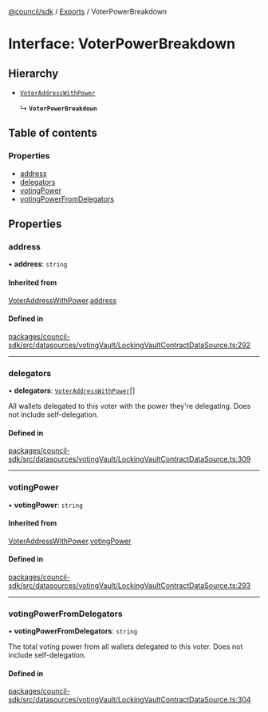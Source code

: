 [@council/sdk](../README.md) / [Exports](../modules.md) / VoterPowerBreakdown

# Interface: VoterPowerBreakdown

## Hierarchy

- [`VoterAddressWithPower`](VoterAddressWithPower.md)

  ↳ **`VoterPowerBreakdown`**

## Table of contents

### Properties

- [address](VoterPowerBreakdown.md#address)
- [delegators](VoterPowerBreakdown.md#delegators)
- [votingPower](VoterPowerBreakdown.md#votingpower)
- [votingPowerFromDelegators](VoterPowerBreakdown.md#votingpowerfromdelegators)

## Properties

### address

• **address**: `string`

#### Inherited from

[VoterAddressWithPower](VoterAddressWithPower.md).[address](VoterAddressWithPower.md#address)

#### Defined in

[packages/council-sdk/src/datasources/votingVault/LockingVaultContractDataSource.ts:292](https://github.com/delvtech/council-monorepo/blob/c29492c/packages/council-sdk/src/datasources/votingVault/LockingVaultContractDataSource.ts#L292)

___

### delegators

• **delegators**: [`VoterAddressWithPower`](VoterAddressWithPower.md)[]

All wallets delegated to this voter with the power they're delegating. Does
not include self-delegation.

#### Defined in

[packages/council-sdk/src/datasources/votingVault/LockingVaultContractDataSource.ts:309](https://github.com/delvtech/council-monorepo/blob/c29492c/packages/council-sdk/src/datasources/votingVault/LockingVaultContractDataSource.ts#L309)

___

### votingPower

• **votingPower**: `string`

#### Inherited from

[VoterAddressWithPower](VoterAddressWithPower.md).[votingPower](VoterAddressWithPower.md#votingpower)

#### Defined in

[packages/council-sdk/src/datasources/votingVault/LockingVaultContractDataSource.ts:293](https://github.com/delvtech/council-monorepo/blob/c29492c/packages/council-sdk/src/datasources/votingVault/LockingVaultContractDataSource.ts#L293)

___

### votingPowerFromDelegators

• **votingPowerFromDelegators**: `string`

The total voting power from all wallets delegated to this voter. Does not
include self-delegation.

#### Defined in

[packages/council-sdk/src/datasources/votingVault/LockingVaultContractDataSource.ts:304](https://github.com/delvtech/council-monorepo/blob/c29492c/packages/council-sdk/src/datasources/votingVault/LockingVaultContractDataSource.ts#L304)
